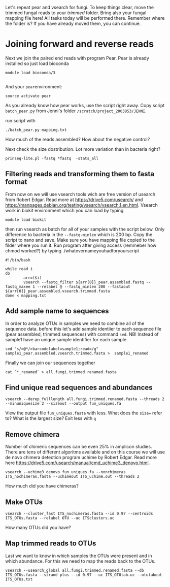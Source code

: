 Let's repeat pear and vsearch for fungi. To keep things clear, move the trimmed fungal reads to your *trimmed* folder. Bring also your fungal mapping file here! All tasks today will be performed there. Remember where the folder is? If you have already moved them, you can continue.


# Joining forward and reverse reads

Next we join the paired end reads with program Pear. Pear is already installed so just load bioconda 

```
module load bioconda/3


```
And your `pear`environment:
```
source activate pear
```

As you already know how pear works, use the script right away. Copy script `batch_pear.py` from Jenni's folder `/scratch/project_2003853/JENNI`. 

run script with
```
./batch_pear.py mapping.txt
```
How much of the reads assembled? How about the negative control?

Next check the size dostribution. Lot more variation than in bacteria right?
```
prinseq-lite.pl -fastq *fastq  -stats_all
```

## Filtering reads and transforming them to fasta format
From now on we will use vsearch tools wich are free version of usearch from Robert Edgar. Read more at https://drive5.com/usearch/ and https://manpages.debian.org/testing/vsearch/vsearch.1.en.html. Vsearch work in biokit environment which you can load by typing


```
module load biokit
```
then run vsearch as batch for all of your samples with the script below. Only difference to bacteria in the ```--fastq-minlen``` which is 200 bp. Copy the script to nano and save. Make sure you have mapping file copied to the filder where you run it. Run program after giving access (remmeber how chmod worked?) by typing ./whatevernameyouhadforyourscript

```
#!/bin/bash

while read i
do
        arr=($i)
        vsearch --fastq_filter ${arr[0]}_pear.assembled.fastq --fastq_maxee 1 --relabel @ --fastq_minlen 200 --fastaout ${arr[0]}_pear.assembled.vsearch.trimmed.fasta
done < mapping.txt
```

## Add sample name to sequences
In order to analyze OTUs in samples we need to combine all of the sequence data. before this let's add sample identiier to each sequence file (pear assembled, trimmed sequences) with command `sed`. NB! Instead of sample1 have an unique sample identifier for each sample. 

```
sed "s/>@*/>barcodelabel=sample1;read=/g"  sample1_pear.assembled.vsearch.trimmed.fasta >  sample1_renamed
```
Finally we can join our sequences together

```
cat `*_renamed` > all.fungi.trimmed.renamed.fasta
```


## Find unique read sequences and abundances
```
vsearch --derep_fulllength all.fungi.trimmed.renamed.fasta --threads 2 --minuniquesize 2 --sizeout --output fun_uniques.fa
```

View the output file `fun_uniques.fasta` with less. What does the `size=` refer to? What is the largest size? Exit less with `q`

## Remove chimera

Number of chimeric sequences can be even 25% in amplicon studies. There are tens of different algoritms available and on this course we will use de novo chimera detection program uchime by Robert Edgar. Read more here https://drive5.com/usearch/manual/cmd_uchime3_denovo.html. 

```
vsearch --uchime3_denovo fun_uniques.fa --nonchimeras ITS_nochimeras.fasta --uchimeout ITS_uchime.out --threads 2

```
How much did you have chimeras?

## Make OTUs

```
vsearch --cluster_fast ITS_nochimeras.fasta --id 0.97 --centroids ITS_OTUs.fasta --relabel OTU --uc ITSclusters.uc
```
How many OTUs did you have? 

## Map trimmed reads to OTUs

Last we want to know in which samples the OTUs were present and in which abundance. For this we need to map the reads back to the OTUs. 


```
vsearch --usearch_global all.fungi.trimmed.renamed.fasta --db ITS_OTUs.fasta --strand plus --id 0.97 --uc ITS_OTUtab.uc --otutabout ITS_OTUs.txt
```
